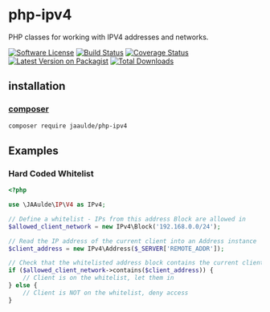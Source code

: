 # php-ipv4
PHP classes for working with IPV4 addresses and networks.

[![Software License](https://img.shields.io/badge/license-MIT-brightgreen.svg?style=flat-square)](LICENSE)
[![Build Status](https://img.shields.io/travis/JAAulde/php-ipv4/master.svg?style=flat-square)](https://travis-ci.org/JAAulde/php-ipv4)
[![Coverage Status](https://img.shields.io/coveralls/JAAulde/php-ipv4.svg?style=flat-square)](https://coveralls.io/r/JAAulde/php-ipv4)
[![Latest Version on Packagist](https://img.shields.io/packagist/v/JAAulde/php-ipv4.svg?style=flat-square)](https://packagist.org/packages/JAAulde/php-ipv4)
[![Total Downloads](https://img.shields.io/packagist/dt/JAAulde/php-ipv4.svg?style=flat-square)](https://packagist.org/packages/JAAulde/php-ipv4)

## installation
### [composer](https://getcomposer.org)
```bash
composer require jaaulde/php-ipv4
```

## Examples
### Hard Coded Whitelist
```php
<?php

use \JAAulde\IP\V4 as IPv4;

// Define a whitelist - IPs from this address Block are allowed in
$allowed_client_network = new IPv4\Block('192.168.0.0/24');

// Read the IP address of the current client into an Address instance
$client_address = new IPv4\Address($_SERVER['REMOTE_ADDR']);

// Check that the whitelisted address block contains the current client IP
if ($allowed_client_network->contains($client_address)) {
    // Client is on the whitelist, let them in
} else {
    // Client is NOT on the whitelist, deny access
}
```
